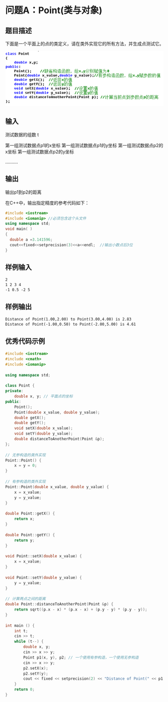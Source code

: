# 问题A：Point(类与对象)

## 题目描述
下面是一个平面上的点的类定义，请在类外实现它的所有方法，并生成点测试它。

![类的定义](asserts/A.gif)

## 输入
测试数据的组数 t

第一组测试数据点p1的x坐标   第一组测试数据点p1的y坐标  第一组测试数据点p2的x坐标   第一组测试数据点p2的y坐标

..........

## 输出
输出p1到p2的距离

在C++中，输出指定精度的参考代码如下：

```C++
#include <iostream>
#include <iomanip> //必须包含这个头文件
using namespace std;
void main( )
{ 
  double a =3.141596;
  cout<<fixed<<setprecision(3)<<a<<endl;  //输出小数点后3位
}
```

## 样例输入
```Text
2
1 2 3 4
-1 0.5 -2 5
```

## 样例输出
```Text
Distance of Point(1.00,2.00) to Point(3.00,4.00) is 2.83
Distance of Point(-1.00,0.50) to Point(-2.00,5.00) is 4.61
```

## 优秀代码示例
```C++
#include <iostream>
#include <cmath>
#include <iomanip>

using namespace std;

class Point {
private:
    double x, y; // 平面点的坐标
public:
    Point();
    Point(double x_value, double y_value);
    double getX();
    double getY();
    void setX(double x_value);
    void setY(double y_value);
    double distanceToAnotherPoint(Point &p);
};

// 无参构造的类外实现
Point::Point() {
    x = y = 0;
}

// 有参构造的类外实现
Point::Point(double x_value, double y_value) {
    x = x_value;
    y = y_value;
}

double Point::getX() {
    return x;
}

double Point::getY() {
    return y;
}

void Point::setX(double x_value) {
    x = x_value;
}

void Point::setY(double y_value) {
    y = y_value;
}

// 计算两点之间的距离
double Point::distanceToAnotherPoint(Point &p) {
    return sqrt((p.x - x) * (p.x - x) + (p.y - y) * (p.y - y));
}

int main () {
    int t;
    cin >> t;
    while (t--) {
        double x, y;
        cin >> x >> y;
        Point p1(x, y), p2; // 一个使用有参构造，一个使用无参构造
        cin >> x >> y;
        p2.setX(x);
        p2.setY(y);
        cout << fixed << setprecision(2) << "Distance of Point(" << p1.getX() << ',' << p1.getY() << ") to Point(" << p2.getX() << ',' << p2.getY() << ") is " << p1.distanceToAnotherPoint(p2) << endl;
    }
    return 0;
}

```